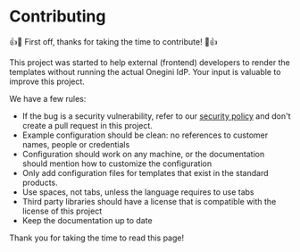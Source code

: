 # Contributing

:+1::tada: First off, thanks for taking the time to contribute! :tada::+1:

This project was started to help external (frontend) developers to render the templates without running the actual Onegini IdP. Your input is valuable to 
improve this project.

We have a few rules:

* If the bug is a security vulnerability, refer to our [security policy](https://onegini.com/.well-known/security.txt) and don't create a pull request in this 
project.
* Example configuration should be clean: no references to customer names, people or credentials
* Configuration should work on any machine, or the documentation should mention how to customize the configuration
* Only add configuration files for templates that exist in the standard products. 
* Use spaces, not tabs, unless the language requires to use tabs
* Third party libraries should have a license that is compatible with the license of this project
* Keep the documentation up to date

Thank you for taking the time to read this page!
